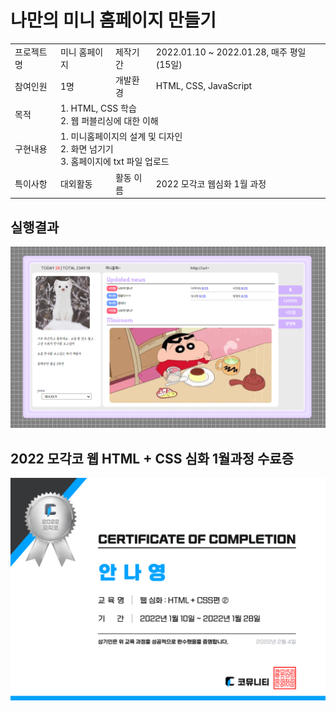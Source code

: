<h1>나만의 미니 홈페이지 만들기</h1>

<table> 
  <tr>
    <td>프로젝트명</td>
    <td>미니 홈페이지</td>
    <td>제작기간</td>
    <td>2022.01.10 ~ 2022.01.28, 매주 평일 (15일)</td>
  </tr>
  <tr>
    <td>참여인원</td>
    <td>1명</td>
    <td>개발환경</td>
    <td>HTML, CSS, JavaScript</td>
  </tr>
  <tr rowspan = 2>
    <td>목적</td>
    <td colspan = 3>
      1. HTML, CSS 학습<br>
      2. 웹 퍼블리싱에 대한 이해
    </td>
  </tr>
  <tr rowspan = 3>
    <td>구현내용</td>
    <td colspan = 3>
      1. 미니홈페이지의 설계 및 디자인<br>
      2. 화면 넘기기<br>
      3. 홈페이지에 txt 파일 업로드
    </td>
  </tr>
  <tr>
    <td>특이사항</td>
    <td>대외활동</td>
    <td>활동 이름</td>
    <td>2022 모각코 웹<HTML + CSS>심화 1월 과정</td>
  </tr>
</table>

<h2>실행결과</h2>

![홈페이지 사진](./_image/homp_image.png)

<h2>2022 모각코 웹 HTML + CSS 심화 1월과정 수료증</h2>

![수료증 사진](./_image/mogakco.png)
